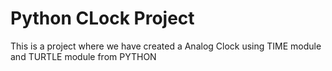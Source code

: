 # Python CLock Project
 This is a project where we have created a Analog Clock using TIME module and TURTLE module from PYTHON
